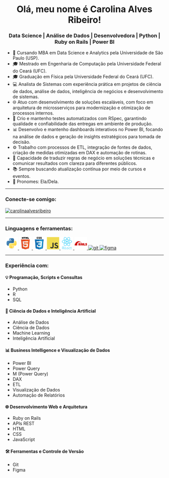 <h1 align="center">Olá, meu nome é Carolina Alves Ribeiro!</h1>
<h3 align="center">Data Science | Análise de Dados | Desenvolvedora | Python | Ruby on Rails | Power BI</h3>

- 🔭 Cursando MBA em Data Science e Analytics pela Universidade de São Paulo (USP).
- 🎓 Mestrado em Engenharia de Computação pela Universidade Federal do Ceará (UFC).
- 🎓 Graduação em Física pela Universidade Federal do Ceará (UFC).
- 💻 Analista de Sistemas com experiência prática em projetos de ciência de dados, análise de dados, inteligência de negócios e desenvolvimento de sistemas.
- 🌐 Atuo com desenvolvimento de soluções escaláveis, com foco em arquitetura de microsserviços para modernização e otimização de processos internos.
- 🧪 Crio e mantenho testes automatizados com RSpec, garantindo qualidade e confiabilidade das entregas em ambiente de produção.
- 📊 Desenvolvo e mantenho dashboards interativos no Power BI, focando na análise de dados e geração de insights estratégicos para tomada de decisão.
- ⚙️ Trabalho com processos de ETL, integração de fontes de dados, criação de medidas otimizadas em DAX e automação de rotinas.
- 🤝 Capacidade de traduzir regras de negócio em soluções técnicas e comunicar resultados com clareza para diferentes públicos.
- 📚 Sempre buscando atualização contínua por meio de cursos e eventos.
- 🙂 Pronomes: Ela/Dela.

---

<h3 align="left">Conecte-se comigo:</h3>
<p align="left">
<a href="https://linkedin.com/in/carolinaalvesribeiro" target="blank">
  <img align="center" src="https://raw.githubusercontent.com/rahuldkjain/github-profile-readme-generator/master/src/images/icons/Social/linked-in-alt.svg" alt="carolinaalvesribeiro" height="30" width="40" />
</a>
</p>

---

<h3 align="left">Linguagens e ferramentas:</h3>
<p align="left">
  <a href="https://www.python.org" target="_blank" rel="noreferrer">
    <img src="https://raw.githubusercontent.com/devicons/devicon/master/icons/python/python-original.svg" alt="python" width="40" height="40"/>
  </a>
  <a href="https://www.w3.org/html/" target="_blank" rel="noreferrer">
    <img src="https://raw.githubusercontent.com/devicons/devicon/master/icons/html5/html5-original-wordmark.svg" alt="html5" width="40" height="40"/>
  </a>
  <a href="https://www.w3schools.com/css/" target="_blank" rel="noreferrer">
    <img src="https://raw.githubusercontent.com/devicons/devicon/master/icons/css3/css3-original-wordmark.svg" alt="css3" width="40" height="40"/>
  </a>
  <a href="https://developer.mozilla.org/en-US/docs/Web/JavaScript" target="_blank" rel="noreferrer">
    <img src="https://raw.githubusercontent.com/devicons/devicon/master/icons/javascript/javascript-original.svg" alt="javascript" width="40" height="40"/>
  </a>
  <a href="https://reactjs.org/" target="_blank" rel="noreferrer">
    <img src="https://raw.githubusercontent.com/devicons/devicon/master/icons/react/react-original-wordmark.svg" alt="react" width="40" height="40"/>
  </a>
  <a href="https://rubyonrails.org/" target="_blank" rel="noreferrer">
    <img src="https://raw.githubusercontent.com/devicons/devicon/master/icons/rails/rails-plain-wordmark.svg" alt="rails" width="40" height="40"/>
  </a>
  <a href="https://git-scm.com/" target="_blank" rel="noreferrer">
    <img src="https://www.vectorlogo.zone/logos/git-scm/git-scm-icon.svg" alt="git" width="40" height="40"/>
  </a>
  <a href="https://www.figma.com/" target="_blank" rel="noreferrer">
    <img src="https://www.vectorlogo.zone/logos/figma/figma-icon.svg" alt="figma" width="40" height="40"/>
  </a>
</p>

---

<h3 align="left">Experiência com:</h3>

#### 💡 Programação, Scripts e Consultas
- Python
- R
- SQL

#### 🤖 Ciência de Dados e Inteligência Artificial
- Análise de Dados
- Ciência de Dados
- Machine Learning
- Inteligência Artificial

#### 📊 Business Intelligence e Visualização de Dados
- Power BI
- Power Query
- M (Power Query)
- DAX
- ETL
- Visualização de Dados
- Automação de Relatórios

#### 🌐 Desenvolvimento Web e Arquitetura
- Ruby on Rails
- APIs REST
- HTML
- CSS
- JavaScript

#### 🛠️ Ferramentas e Controle de Versão
- Git
- Figma
